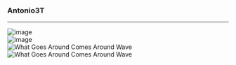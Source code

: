<!--

### Hi there 👋

-->

<!--
**Antonio3T/Antonio3T** is a ✨ _special_ ✨ repository because its `README.md` (this file) appears on your GitHub profile.

Here are some ideas to get you started:

- 🔭 I’m currently working on ...
- 🌱 I’m currently learning ...
- 👯 I’m looking to collaborate on ...
- 🤔 I’m looking for help with ...
- 💬 Ask me about ...
- 📫 How to reach me: ...
- 😄 Pronouns: ...
- ⚡ Fun fact: ...
-->

### Antonio3T
---

![image](https://user-images.githubusercontent.com/102244893/212203036-4352708b-33d3-46d1-b2ce-e0f1f351d38b.png)
<br/>
![image](https://user-images.githubusercontent.com/102244893/212203095-5e30a480-b48d-4e89-a675-95dda34d60ed.png)
<br/>
![What Goes Around Comes Around Wave](https://user-images.githubusercontent.com/102244893/212203918-fe1e1ed2-7af8-485e-b078-ec8f026bf5ef.png)
<br/>
![What Goes Around Comes Around Wave](https://user-images.githubusercontent.com/102244893/212204047-8336db73-eb84-4944-b81a-97c3b2fa798c.png)
